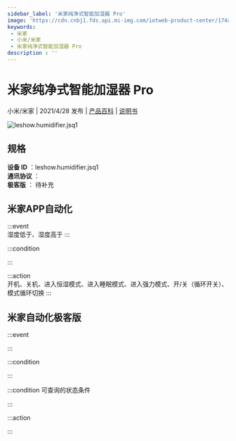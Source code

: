 ```yaml
---
sidebar_label: '米家纯净式智能加湿器 Pro'
image: 'https://cdn.cnbj1.fds.api.mi-img.com/iotweb-product-center/174a1dd784b331ca251794d036ac2855_产品拟物图2.png?GalaxyAccessKeyId=AKVGLQWBOVIRQ3XLEW&Expires=9223372036854775807&Signature=53owiFi0yg3d66tLogQK2hsTRpA='
keywords: 
 - 米家
 - 小米/米家
 - 米家纯净式智能加湿器 Pro
description : ''
---
```

# 米家纯净式智能加湿器 Pro

小米/米家 | 2021/4/28 发布 | [产品百科](https://home.mi.com/webapp/content/baike/product/index.html?model=leshow.humidifier.jsq1/) | [说明书](https://home.mi.com/views/introduction.html?model=leshow.humidifier.jsq1&region=cn)

![leshow.humidifier.jsq1](https://cdn.cnbj1.fds.api.mi-img.com/iotweb-product-center/174a1dd784b331ca251794d036ac2855_产品拟物图2.png?GalaxyAccessKeyId=AKVGLQWBOVIRQ3XLEW&Expires=9223372036854775807&Signature=53owiFi0yg3d66tLogQK2hsTRpA=)

## 规格  
> 
**设备 ID** ：leshow.humidifier.jsq1  
**通讯协议** ：  
**极客版**  ： 待补充 


## 米家APP自动化  

:::event  
湿度低于、湿度高于
:::

:::condition  

:::

:::action   
开机、关机、进入恒湿模式、进入睡眠模式、进入强力模式、开/关（循环开关）、模式循环切换
:::

## 米家自动化极客版  

:::event  

:::

:::condition  

:::

:::condition 可查询的状态条件  

:::

:::action  

:::

        

